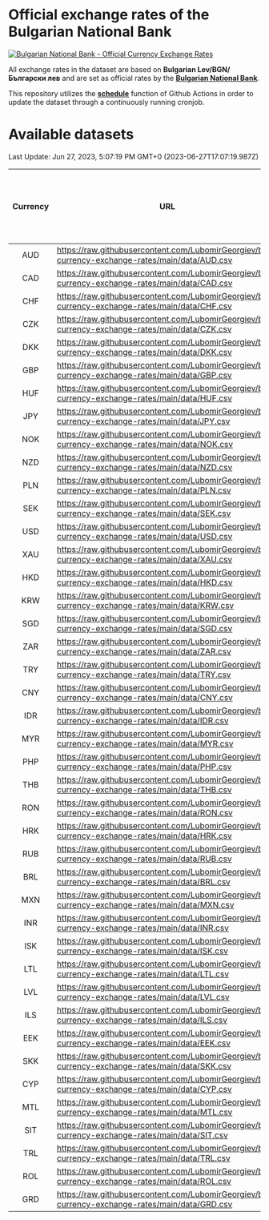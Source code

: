 # Official exchange rates of the Bulgarian National Bank

[![Bulgarian National Bank - Official Currency Exchange Rates](https://github.com/LubomirGeorgiev/bnb-currency-exchange-rates/actions/workflows/update-rates.yml/badge.svg?branch=main)](https://github.com/LubomirGeorgiev/bnb-currency-exchange-rates/actions/workflows/update-rates.yml)

All exchange rates in the dataset are based on **Bulgarian Lev/BGN/Български лев** and are set as official rates by the [**Bulgarian National Bank**](https://www.bnb.bg/Statistics/StExternalSector/StExchangeRates/StERForeignCurrencies/index.htm?toLang=_EN).

This repository utilizes the [**schedule**](https://docs.github.com/en/actions/reference/events-that-trigger-workflows) function of Github Actions in order to update the dataset through a continuously running cronjob.

# Available datasets

<!-- START LINKS (DO NOT EVER FU*ING DELETE THIS COMMENT FOR THE LOVE OF YOUR LIFE!!! IF YOU ARE CURIOS HOW IT WORKS, YOU CAN HAVE A LOOK AT ./src/updateReadme.ts) -->

Last Update: Jun 27, 2023, 5:07:19 PM GMT+0 (2023-06-27T17:07:19.987Z)

| Currency | URL                                                                                             | Number of records | Number of missing days that were filled in |
| :------: | ----------------------------------------------------------------------------------------------- | :---------------: | :----------------------------------------: |
|   AUD    | https://raw.githubusercontent.com/LubomirGeorgiev/bnb-currency-exchange-rates/main/data/AUD.csv |       8906        |                    2755                    |
|   CAD    | https://raw.githubusercontent.com/LubomirGeorgiev/bnb-currency-exchange-rates/main/data/CAD.csv |       8906        |                    2755                    |
|   CHF    | https://raw.githubusercontent.com/LubomirGeorgiev/bnb-currency-exchange-rates/main/data/CHF.csv |       8906        |                    2755                    |
|   CZK    | https://raw.githubusercontent.com/LubomirGeorgiev/bnb-currency-exchange-rates/main/data/CZK.csv |       8906        |                    2755                    |
|   DKK    | https://raw.githubusercontent.com/LubomirGeorgiev/bnb-currency-exchange-rates/main/data/DKK.csv |       8906        |                    2755                    |
|   GBP    | https://raw.githubusercontent.com/LubomirGeorgiev/bnb-currency-exchange-rates/main/data/GBP.csv |       8906        |                    2755                    |
|   HUF    | https://raw.githubusercontent.com/LubomirGeorgiev/bnb-currency-exchange-rates/main/data/HUF.csv |       8906        |                    2755                    |
|   JPY    | https://raw.githubusercontent.com/LubomirGeorgiev/bnb-currency-exchange-rates/main/data/JPY.csv |       8906        |                    2755                    |
|   NOK    | https://raw.githubusercontent.com/LubomirGeorgiev/bnb-currency-exchange-rates/main/data/NOK.csv |       8906        |                    2755                    |
|   NZD    | https://raw.githubusercontent.com/LubomirGeorgiev/bnb-currency-exchange-rates/main/data/NZD.csv |       8906        |                    2755                    |
|   PLN    | https://raw.githubusercontent.com/LubomirGeorgiev/bnb-currency-exchange-rates/main/data/PLN.csv |       8906        |                    2755                    |
|   SEK    | https://raw.githubusercontent.com/LubomirGeorgiev/bnb-currency-exchange-rates/main/data/SEK.csv |       8906        |                    2755                    |
|   USD    | https://raw.githubusercontent.com/LubomirGeorgiev/bnb-currency-exchange-rates/main/data/USD.csv |       8906        |                    2755                    |
|   XAU    | https://raw.githubusercontent.com/LubomirGeorgiev/bnb-currency-exchange-rates/main/data/XAU.csv |       8906        |                    2757                    |
|   HKD    | https://raw.githubusercontent.com/LubomirGeorgiev/bnb-currency-exchange-rates/main/data/HKD.csv |       8604        |                    2664                    |
|   KRW    | https://raw.githubusercontent.com/LubomirGeorgiev/bnb-currency-exchange-rates/main/data/KRW.csv |       8604        |                    2664                    |
|   SGD    | https://raw.githubusercontent.com/LubomirGeorgiev/bnb-currency-exchange-rates/main/data/SGD.csv |       8604        |                    2664                    |
|   ZAR    | https://raw.githubusercontent.com/LubomirGeorgiev/bnb-currency-exchange-rates/main/data/ZAR.csv |       8604        |                    2664                    |
|   TRY    | https://raw.githubusercontent.com/LubomirGeorgiev/bnb-currency-exchange-rates/main/data/TRY.csv |       7086        |                    2194                    |
|   CNY    | https://raw.githubusercontent.com/LubomirGeorgiev/bnb-currency-exchange-rates/main/data/CNY.csv |       6966        |                    2158                    |
|   IDR    | https://raw.githubusercontent.com/LubomirGeorgiev/bnb-currency-exchange-rates/main/data/IDR.csv |       6966        |                    2158                    |
|   MYR    | https://raw.githubusercontent.com/LubomirGeorgiev/bnb-currency-exchange-rates/main/data/MYR.csv |       6966        |                    2158                    |
|   PHP    | https://raw.githubusercontent.com/LubomirGeorgiev/bnb-currency-exchange-rates/main/data/PHP.csv |       6966        |                    2158                    |
|   THB    | https://raw.githubusercontent.com/LubomirGeorgiev/bnb-currency-exchange-rates/main/data/THB.csv |       6966        |                    2158                    |
|   RON    | https://raw.githubusercontent.com/LubomirGeorgiev/bnb-currency-exchange-rates/main/data/RON.csv |       6907        |                    2140                    |
|   HRK    | https://raw.githubusercontent.com/LubomirGeorgiev/bnb-currency-exchange-rates/main/data/HRK.csv |       6787        |                    2099                    |
|   RUB    | https://raw.githubusercontent.com/LubomirGeorgiev/bnb-currency-exchange-rates/main/data/RUB.csv |       6486        |                    2005                    |
|   BRL    | https://raw.githubusercontent.com/LubomirGeorgiev/bnb-currency-exchange-rates/main/data/BRL.csv |       5996        |                    1861                    |
|   MXN    | https://raw.githubusercontent.com/LubomirGeorgiev/bnb-currency-exchange-rates/main/data/MXN.csv |       5996        |                    1861                    |
|   INR    | https://raw.githubusercontent.com/LubomirGeorgiev/bnb-currency-exchange-rates/main/data/INR.csv |       5627        |                    1745                    |
|   ISK    | https://raw.githubusercontent.com/LubomirGeorgiev/bnb-currency-exchange-rates/main/data/ISK.csv |       5540        |                    1719                    |
|   LTL    | https://raw.githubusercontent.com/LubomirGeorgiev/bnb-currency-exchange-rates/main/data/LTL.csv |       5516        |                    1693                    |
|   LVL    | https://raw.githubusercontent.com/LubomirGeorgiev/bnb-currency-exchange-rates/main/data/LVL.csv |       5151        |                    1579                    |
|   ILS    | https://raw.githubusercontent.com/LubomirGeorgiev/bnb-currency-exchange-rates/main/data/ILS.csv |       4904        |                    1527                    |
|   EEK    | https://raw.githubusercontent.com/LubomirGeorgiev/bnb-currency-exchange-rates/main/data/EEK.csv |       3999        |                    1225                    |
|   SKK    | https://raw.githubusercontent.com/LubomirGeorgiev/bnb-currency-exchange-rates/main/data/SKK.csv |       2972        |                    914                     |
|   CYP    | https://raw.githubusercontent.com/LubomirGeorgiev/bnb-currency-exchange-rates/main/data/CYP.csv |       2906        |                    890                     |
|   MTL    | https://raw.githubusercontent.com/LubomirGeorgiev/bnb-currency-exchange-rates/main/data/MTL.csv |       2604        |                    799                     |
|   SIT    | https://raw.githubusercontent.com/LubomirGeorgiev/bnb-currency-exchange-rates/main/data/SIT.csv |       2544        |                    780                     |
|   TRL    | https://raw.githubusercontent.com/LubomirGeorgiev/bnb-currency-exchange-rates/main/data/TRL.csv |       1818        |                    559                     |
|   ROL    | https://raw.githubusercontent.com/LubomirGeorgiev/bnb-currency-exchange-rates/main/data/ROL.csv |       1697        |                    524                     |
|   GRD    | https://raw.githubusercontent.com/LubomirGeorgiev/bnb-currency-exchange-rates/main/data/GRD.csv |        361        |                    109                     |

<!-- END LINKS (DO NOT EVER FU*ING DELETE THIS COMMENT FOR THE LOVE OF YOUR LIFE!!! IF YOU ARE CURIOS HOW IT WORKS, YOU CAN HAVE A LOOK AT ./src/updateReadme.ts) -->
